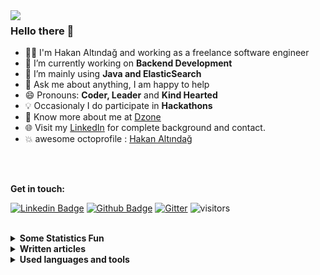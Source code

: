 <img src='https://user-images.githubusercontent.com/16032204/122688449-822f7e80-d21c-11eb-971a-8c0a257c34f6.gif' align='left'>

### Hello there 👋

- 👨‍💻 I'm Hakan Altındağ and working as a freelance software engineer
- 🔭 I’m currently working on  **Backend Development**
- 🌱 I’m mainly using **Java and ElasticSearch**
- 💬 Ask me about anything, I am happy to help
- 😄 Pronouns: **Coder, Leader** and **Kind Hearted**
- :bulb: Occasionaly I do participate in **Hackathons**
- 👨 Know more about me at [Dzone](https://dzone.com/users/3485132/hakky54.html) 
- 🌐 Visit my [LinkedIn](https://keshavsingh4522.github.io/) for complete background and contact.
- :boom: awesome octoprofile : [Hakan Altındağ](https://octoprofile.vercel.app/user?id=hakky54)

<br />
<br />

**Get in touch:** 

[![Linkedin Badge](https://img.shields.io/badge/-LinkedIn-0072b1?style=flat&logo=Linkedin&logoColor=white&link=https://www.linkedin.com/in/hakan-alt%C4%B1nda%C4%9F-3703b329/)](https://www.linkedin.com/in/hakan-alt%C4%B1nda%C4%9F-3703b329/) [![Github Badge](https://img.shields.io/badge/-GitHub-grey?style=flat&logo=github&logoColor=white&link=https://github.com/Hakky54/)](https://www.github.com/Hakky54/) [![Gitter](https://badges.gitter.im/hakky54/community.svg)](https://gitter.im/hakky54/community?utm_source=badge&utm_medium=badge&utm_campaign=pr-badge) ![visitors](https://visitor-badge.glitch.me/badge?page_id=https://github.com/Hakky54)

<br />

<!-- start statics fun section -->
<details>
<summary><b> Some Statistics Fun </b></summary>
<div align="center">
<img src='https://github-readme-stats.vercel.app/api?username=hakky54&show_icons=true&theme=tokyonight&line_height=20'  align="left" />
<img src='https://github-readme-stats.vercel.app/api/top-langs/?username=hakky54&show_icons=true&theme=tokyonight&hide=html,javascript,css&langs_count=8&layout=compact' />

[![trophy](https://github-profile-trophy.vercel.app/?username=Hakky54&theme=onedark&row=1&column=7)](https://github.com/ryo-ma/github-profile-trophy)

![](https://github-readme-streak-stats.herokuapp.com/?user=Hakky54&theme=dark)

<img src="https://activity-graph.herokuapp.com/graph?username=Hakky54&theme=react-dark&bg_color=20232a&hide_border=true" width="100%">

</div>
</details>
<!-- end statics fun section -->


<!-- start written articles section -->
<details>
<summary><b> Written articles </b></summary>
<div align="center">
<a href="https://dzone.com/articles/hakky54mutual-tls-1" target="_blank">How to Easily Set Up Mutual TLS</a>
<br/>
<a href="https://dzone.com/articles/secure-your-grpc-services-with-ssltls" target="_blank">Secure Your gRPC Services With SSL/TLS</a>
<br/>
<a href="https://dzone.com/articles/unit-testing-log-messages-made-easy" target="_blank">Unit Testing Log Messages Made Easy</a>
<br/>
<a href="https://dzone.com/articles/configuring-ssl-tls-connection-made-easy" target="_blank">Configuring SSL/TLS Connection Made Easy</a>
<br/>
<a href="https://dzone.com/articles/unit-testing-static-methods-with-mockito" target="_blank">Unit Testing Static Methods With Mockito</a>
<br/>
<a href="https://dzone.com/articles/how-to-configure-tlsssl-with-pem-files" target="_blank">How to Configure TLS/SSL With PEM Files</a>
<br/>
<a href="https://dzone.com/articles/compress-your-data-within-elasticsearch" target="_blank">Compress Your Data Within Elasticsearch</a>
<br/>

</div>
</details>
<!-- end written articles section -->


<!-- start languages section -->
<details>
<summary><b> Used languages and tools </b></summary>
<div align="center">

<p>
  <!-- Your languages and tools. Be careful with the alignment.
  You can use this sites to get logos: https://www.vectorlogo.zone or https://simpleicons.org/
  -->
  <code><img width="10%" src="https://www.vectorlogo.zone/logos/java/java-ar21.svg"></code>
  <code><img width="10%" src="https://www.vectorlogo.zone/logos/elastic/elastic-ar21.svg"></code>
  <code><img width="10%" src="https://www.vectorlogo.zone/logos/springio/springio-ar21.svg"></code>
  <br />
  <code><img width="10%" src="https://www.vectorlogo.zone/logos/cucumberio/cucumberio-ar21.svg"></code>
  <code><img width="10%" src="https://www.vectorlogo.zone/logos/elasticco_kibana/elasticco_kibana-ar21.svg"></code>
  <code><img width="10%" src="https://www.vectorlogo.zone/logos/graphql/graphql-ar21.svg"></code>
  <br />
  <code><img width="10%" src="https://www.vectorlogo.zone/logos/kubernetes/kubernetes-ar21.svg"></code>
  <code><img width="10%" src="https://www.vectorlogo.zone/logos/docker/docker-ar21.svg"></code>
  <code><img width="10%" src="https://www.vectorlogo.zone/logos/helmsh/helmsh-ar21.svg"></code>
  <br />
  <code><img width="10%" src="https://www.vectorlogo.zone/logos/google_cloud/google_cloud-ar21.svg"></code>
  <code><img width="10%" src="https://www.vectorlogo.zone/logos/grpcio/grpcio-ar21.svg"></code>
  <code><img width="10%" src="https://www.vectorlogo.zone/logos/reactjs/reactjs-ar21.svg"></code>
  <br />
  <br />
  <code><img width="10%" src="https://www.vectorlogo.zone/logos/jenkins/jenkins-ar21.svg"></code>
  <code><img width="10%" src="https://www.vectorlogo.zone/logos/ansible/ansible-ar21.svg"></code>
  <code><img width="10%" src="https://www.vectorlogo.zone/logos/amazon_aws/amazon_aws-ar21.svg"></code>
  <br />
  <code><img width="10%" src="https://www.vectorlogo.zone/logos/gitlab/gitlab-ar21.svg"></code>
  <code><img width="10%" src="https://www.vectorlogo.zone/logos/bitbucket/bitbucket-ar21.svg"></code>
  <code><img width="10%" src="https://www.vectorlogo.zone/logos/atlassian_bamboo/atlassian_bamboo-ar21.svg"></code>
  <br />
  <code><img width="10%" src="https://www.vectorlogo.zone/logos/gradle/gradle-ar21.svg"></code>
  <code><img width="10%" src="https://www.vectorlogo.zone/logos/git-scm/git-scm-ar21.svg"></code>
  <code><img width="10%" src="https://www.vectorlogo.zone/logos/gnu_bash/gnu_bash-ar21.svg"></code>
  <br />
  <code><img width="10%" src="https://www.vectorlogo.zone/logos/kotlinlang/kotlinlang-ar21.svg"></code>
  <code><img width="10%" src="https://www.vectorlogo.zone/logos/scala-lang/scala-lang-ar21.svg"></code>
  <code><img width="10%" src="https://www.vectorlogo.zone/logos/gitpodio/gitpodio-ar21.svg"></code>
</p>
  
</div>
</details>
<!-- end languages section -->
